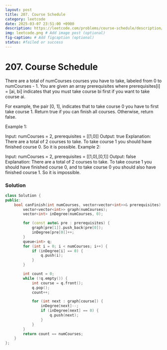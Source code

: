 ```yaml
---
layout: post
title: 207. Course Schedule
category: leetcode
date: 2025-03-07 23:51:00 +0900
description: https://leetcode.com/problems/course-schedule/description/
img: leetcode.png # Add image post (optional)
fig-caption: # Add figcaption (optional)
status: #failed or success
---
```


# 207. Course Schedule

There are a total of numCourses courses you have to take, labeled from 0 to numCourses - 1. You are given an array prerequisites where prerequisites[i] = [ai, bi] indicates that you must take course bi first if you want to take course ai.

For example, the pair [0, 1], indicates that to take course 0 you have to first take course 1.
Return true if you can finish all courses. Otherwise, return false.

 

Example 1:

Input: numCourses = 2, prerequisites = [[1,0]]
Output: true
Explanation: There are a total of 2 courses to take. 
To take course 1 you should have finished course 0. So it is possible.
Example 2:

Input: numCourses = 2, prerequisites = [[1,0],[0,1]]
Output: false
Explanation: There are a total of 2 courses to take. 
To take course 1 you should have finished course 0, and to take course 0 you should also have finished course 1. So it is impossible.


### Solution 
```cpp
class Solution {
public:
    bool canFinish(int numCourses, vector<vector<int>>& prerequisites) {
        vector<vector<int>> graph(numCourses);
        vector<int> inDegree(numCourses, 0);

        for (const auto& pre : prerequisites) {
            graph[pre[1]].push_back(pre[0]);
            inDegree[pre[0]]++; 
        }
        queue<int> q;
        for (int i = 0; i < numCourses; i++) {
            if (inDegree[i] == 0) {
                q.push(i);
            }
        }

        int count = 0;
        while (!q.empty()) {
            int course = q.front();
            q.pop();
            count++;

            for (int next : graph[course]) {
                inDegree[next]--;
                if (inDegree[next] == 0) {
                    q.push(next);
                }
            }
        }
        return count == numCourses;
    }
};
````